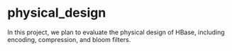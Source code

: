 physical_design
===============

In this project, we plan to evaluate the physical design of HBase, including encoding, compression, and bloom filters.
